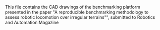 This file contains the CAD drawings of the benchmarking platform presented in the paper "A reproducible benchmarking methodology to assess robotic locomotion over irregular terrains"", submitted to Robotics and Automation Magazine

